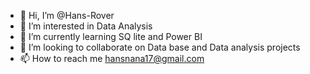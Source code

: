 - 👋 Hi, I’m @Hans-Rover
- 👀 I’m interested in Data Analysis
- 🌱 I’m currently learning SQ lite and Power BI
- 💞️ I’m looking to collaborate on Data base and Data analysis projects
- 📫 How to reach me hansnana17@gmail.com

<!---
Hans-Rover/Hans-Rover is a ✨ special ✨ repository because its `README.md` (this file) appears on your GitHub profile.
You can click the Preview link to take a look at your changes.
--->
